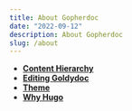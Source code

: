 ```yaml
---
title: About Gopherdoc
date: "2022-09-12"
description: About Gopherdoc
slug: /about
---
```


- **[Content Hierarchy](content)**
- **[Editing Goldydoc](workflow)**
- **[Theme](theme)**
- **[Why Hugo](why)**
